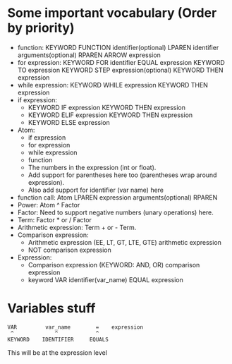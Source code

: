 # Some important vocabulary (Order by priority)

- function: KEYWORD FUNCTION identifier(optional) LPAREN identifier arguments(optional) RPAREN ARROW expression
- for expression: KEYWORD FOR identifier EQUAL expression KEYWORD TO expression KEYWORD STEP expression(optional) KEYWORD THEN expression
- while expression: KEYWORD WHILE expression KEYWORD THEN expression
- if expression:
  - KEYWORD IF expression KEYWORD THEN expression
  - KEYWORD ELIF expression KEYWORD THEN expression
  - KEYWORD ELSE expression
- Atom:
  - if expression
  - for expression
  - while expression
  - function
  - The numbers in the expression (int or float). 
  - Add support for parentheses here too (parentheses wrap around expression). 
  - Also add support for identifier (var name) here
- function call: Atom LPAREN expression arguments(optional) RPAREN
- Power: Atom ^ Factor
- Factor: Need to support negative numbers (unary operations) here.
- Term: Factor * or / Factor
- Arithmetic expression: Term + or - Term.
- Comparison expression: 
  - Arithmetic expression (EE, LT, GT, LTE, GTE) arithmetic expression
  - NOT comparison expression
- Expression: 
  - Comparison expression (KEYWORD: AND, OR) comparison expression
  - keyword VAR identifier(var_name) EQUAL expression

# Variables stuff
```
VAR         var_name        =    expression
 ^             ^            ^
KEYWORD    IDENTIFIER     EQUALS
```

This will be at the expression level
